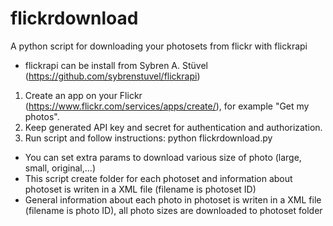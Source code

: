 # flickrdownload
A python script for downloading your photosets from flickr with flickrapi

- flickrapi can be install from Sybren A. Stüvel (https://github.com/sybrenstuvel/flickrapi)

1. Create an app on your Flickr (https://www.flickr.com/services/apps/create/), for example "Get my photos".
2. Keep generated API key and secret for authentication and authorization.
3. Run script and follow instructions:
  python flickrdownload.py

- You can set extra params to download various size of photo (large, small, original,...)
- This script create folder for each photoset and information about photoset is writen in a XML file (filename is photoset ID)
- General information about each photo in photoset is writen in a XML file (filename is photo ID), all photo sizes are downloaded to photoset folder
